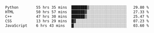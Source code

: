 <!--START_SECTION:waka-->

```txt
Python        55 hrs 35 mins  ███████▒░░░░░░░░░░░░░░░░░   29.80 %
HTML          50 hrs 57 mins  ██████▓░░░░░░░░░░░░░░░░░░   27.33 %
C++           47 hrs 30 mins  ██████▒░░░░░░░░░░░░░░░░░░   25.47 %
CSS           13 hrs 29 mins  █▓░░░░░░░░░░░░░░░░░░░░░░░   07.23 %
JavaScript    6 hrs 43 mins   █░░░░░░░░░░░░░░░░░░░░░░░░   03.60 %
```

<!--END_SECTION:waka-->
